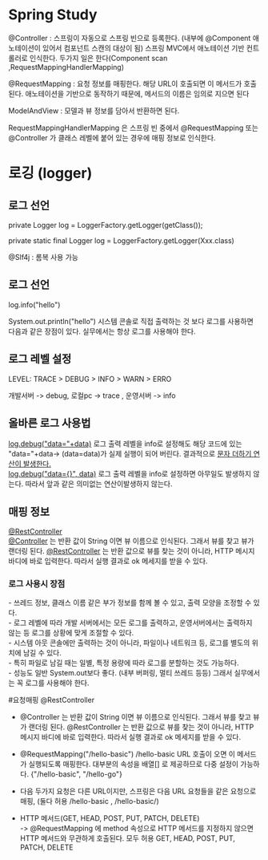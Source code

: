# Spring Study
@Controller : 스프링이 자동으로 스프링 빈으로 등록한다. (내부에 @Component 애노테이션이 있어서 컴포넌트
              스캔의 대상이 됨)
              스프링 MVC에서 애노테이션 기반 컨트롤러로 인식한다.
              두가지 일은 한다(Component scan ,RequestMappingHandlerMapping)

@RequestMapping : 요청 정보를 매핑한다. 해당 URL이 호출되면 이 메서드가 호출된다. 애노테이션을
                  기반으로 동작하기 때문에, 메서드의 이름은 임의로 지으면 된다


ModelAndView : 모델과 뷰 정보를 담아서 반환하면 된다.

RequestMappingHandlerMapping 은 스프링 빈 중에서 @RequestMapping 또는 @Controller 가
클래스 레벨에 붙어 있는 경우에 매핑 정보로 인식한다.

# 로깅 (logger)
<h2>로그 선언</h2>
<p>private Logger log = LoggerFactory.getLogger(getClass());</p>
<p>private static final Logger log = LoggerFactory.getLogger(Xxx.class)</p>
<p>@Slf4j : 롬복 사용 가능</p>

<h2>로그 선언</h2>
<p>log.info("hello")</p>
<p></p>System.out.println("hello") 시스템 콘솔로 직접 출력하는 것 보다 로그를 사용하면 다음과 같은 장점이 있다. 실무에서는 항상 로그를 사용해야 한다.</p>

<h2>로그 레벨 설정</h2>
LEVEL: TRACE > DEBUG > INFO > WARN > ERRO<br>
<p>개발서버 -> debug, 로컬pc -> trace , 운영서버 -> info

<h2>올바른 로그 사용법</h2>
<u>log.debug("data="+data)</u>
로그 출력 레벨을 info로 설정해도 해당 코드에 있는 "data="+data-> (data=data)가 실제 실행이 되어 버린다. 결과적으로 <u>문자 더하기 연산이 발생한다.</u><br>
<u>log.debug("data={}", data)</u> 로그 출력 레벨을 info로 설정하면 아무일도 발생하지 않는다. 따라서 앞과 같은 의미없는 연산이발생하지 않는다.

<h2>매핑 정보</h2>
<u>@RestController</u><br>
<u>@Controller</u> 는 반환 값이 String 이면 뷰 이름으로 인식된다. 그래서 뷰를 찾고 뷰가 랜더링 된다. <u>@RestController</u> 는 반환 값으로 뷰를 찾는 것이 아니라, HTTP 메시지 바디에 바로 입력한다. 따라서 실행 결과로 ok 메세지를 받을 수 있다.

<h3>로그 사용시 장점</h3>
- 쓰레드 정보, 클래스 이름 같은 부가 정보를 함께 볼 수 있고, 출력 모양을 조정할 수 있다.<br>
- 로그 레벨에 따라 개발 서버에서는 모든 로그를 출력하고, 운영서버에서는 출력하지 않는 등 로그를 상황에
맞게 조절할 수 있다.<br>
- 시스템 아웃 콘솔에만 출력하는 것이 아니라, 파일이나 네트워크 등, 로그를 별도의 위치에 남길 수 있다.<br>
- 특히 파일로 남길 때는 일별, 특정 용량에 따라 로그를 분할하는 것도 가능하다.<br>
- 성능도 일반 System.out보다 좋다. (내부 버퍼링, 멀티 쓰레드 등등) 그래서 실무에서는 꼭 로그를
사용해야 한다.<br>

#요청매핑
@RestController<br>
- @Controller 는 반환 값이 String 이면 뷰 이름으로 인식된다. 그래서 뷰를 찾고 뷰가 랜더링 된다.
@RestController 는 반환 값으로 뷰를 찾는 것이 아니라, HTTP 메시지 바디에 바로 입력한다. 
따라서 실행 결과로 ok 메세지를 받을 수 있다.<br>
- @RequestMapping("/hello-basic")
/hello-basic URL 호출이 오면 이 메서드가 실행되도록 매핑한다.
대부분의 속성을 배열[] 로 제공하므로 다중 설정이 가능하다. {"/hello-basic", "/hello-go"}
- 다음 두가지 요청은 다른 URL이지만, 스프링은 다음 URL 요청들을 같은 요청으로 매핑, (둘다 허용 /hello-basic , /hello-basic/) <br>

- HTTP 메서드(GET, HEAD, POST, PUT, PATCH, DELETE)<br>
-> @RequestMapping 에 method 속성으로 HTTP 메서드를 지정하지 않으면 HTTP 메서드와 무관하게
호출된다.
모두 허용 GET, HEAD, POST, PUT, PATCH, DELETE







                
